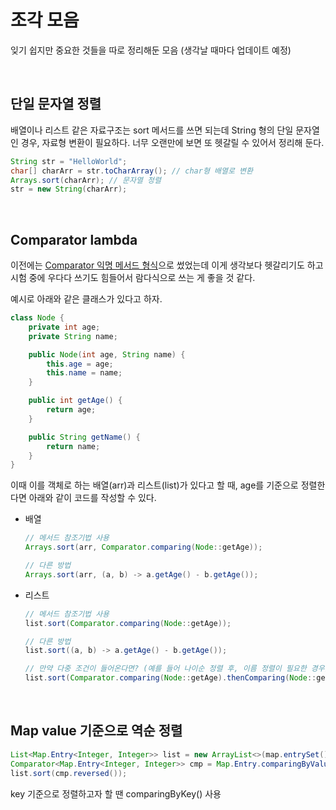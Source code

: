 # 조각 모음

잊기 쉽지만 중요한 것들을 따로 정리해둔 모음 (생각날 때마다 업데이트 예정)

<br>

## 단일 문자열 정렬

배열이나 리스트 같은 자료구조는 sort 메서드를 쓰면 되는데 String 형의 단일 문자열인 경우, 자료형 변환이 필요하다. 너무 오랜만에 보면 또 헷갈릴 수 있어서 정리해 둔다.

```java
String str = "HelloWorld";
char[] charArr = str.toCharArray(); // char형 배열로 변환
Arrays.sort(charArr); // 문자열 정렬
str = new String(charArr); 
```

<br>

## Comparator lambda

이전에는 [Comparator 익명 메서드 형식](https://github.com/hjyeon-n/Algorithm_study/blob/master/Problem%20Solving/Comparable%EA%B3%BC%20Comparator.md)으로 썼었는데 이게 생각보다 헷갈리기도 하고 시험 중에 우다다 쓰기도 힘들어서 람다식으로 쓰는 게 좋을 것 같다.

예시로 아래와 같은 클래스가 있다고 하자.

```java
class Node {
    private int age;
    private String name;

    public Node(int age, String name) {
        this.age = age;
        this.name = name;
    }

    public int getAge() {
        return age;
    }

    public String getName() {
        return name;
    }
}
```

이때 이를 객체로 하는 배열(arr)과 리스트(list)가 있다고 할 때, age를 기준으로 정렬한다면 아래와 같이 코드를 작성할 수 있다.

+ 배열
  
  ```java
  // 메서드 참조기법 사용
  Arrays.sort(arr, Comparator.comparing(Node::getAge)); 
  
  // 다른 방법
  Arrays.sort(arr, (a, b) -> a.getAge() - b.getAge());
  ```

+ 리스트
  
  ```java
  // 메서드 참조기법 사용
  list.sort(Comparator.comparing(Node::getAge));
  
  // 다른 방법
  list.sort((a, b) -> a.getAge() - b.getAge());
  
  // 만약 다중 조건이 들어온다면? (예를 들어 나이순 정렬 후, 이름 정렬이 필요한 경우)
  list.sort(Comparator.comparing(Node::getAge).thenComparing(Node::getName));
  ```

<br>

## Map value 기준으로 역순 정렬

```java
List<Map.Entry<Integer, Integer>> list = new ArrayList<>(map.entrySet());
Comparator<Map.Entry<Integer, Integer>> cmp = Map.Entry.comparingByValue();
list.sort(cmp.reversed());
```

key 기준으로 정렬하고자 할 땐 comparingByKey() 사용
